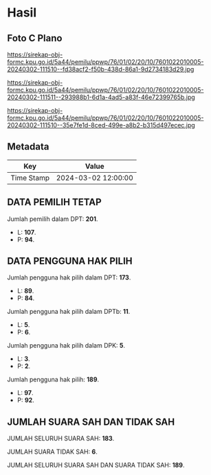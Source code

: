 # Hasil

## Foto C Plano

https://sirekap-obj-formc.kpu.go.id/5a44/pemilu/ppwp/76/01/02/20/10/7601022010005-20240302-111510--fd38acf2-f50b-438d-86a1-9d2734183d29.jpg

https://sirekap-obj-formc.kpu.go.id/5a44/pemilu/ppwp/76/01/02/20/10/7601022010005-20240302-111511--293988b1-6d1a-4ad5-a83f-46e72399765b.jpg

https://sirekap-obj-formc.kpu.go.id/5a44/pemilu/ppwp/76/01/02/20/10/7601022010005-20240302-111510--35e7fe1d-8ced-499e-a8b2-b315d497ecec.jpg


## Metadata

| Key        | Value               |
| ---------- | ------------------- |
| Time Stamp | 2024-03-02 12:00:00 |


## DATA PEMILIH TETAP

Jumlah pemilih dalam DPT: **201**.
 * L: **107**.
 * P: **94**.

## DATA PENGGUNA HAK PILIH

Jumlah pengguna hak pilih dalam DPT: **173**.
 * L: **89**.
 * P: **84**.

Jumlah pengguna hak pilih dalam DPTb: **11**.
 * L: **5**.
 * P: **6**.

Jumlah pengguna hak pilih dalam DPK: **5**.
 * L: **3**.
 * P: **2**.

Jumlah pengguna hak pilih: **189**.
 * L: **97**.
 * P: **92**.

## JUMLAH SUARA SAH DAN TIDAK SAH

JUMLAH SELURUH SUARA SAH: **183**.

JUMLAH SUARA TIDAK SAH: **6**.

JUMLAH SELURUH SUARA SAH DAN SUARA TIDAK SAH: **189**.


